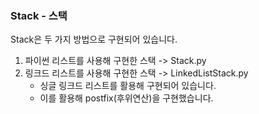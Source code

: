 ### Stack - 스택  
Stack은 두 가지 방법으로 구현되어 있습니다.  
  
1. 파이썬 리스트를 사용해 구현한 스택 -> Stack.py  
2. 링크드 리스트를 사용해 구현한 스택 -> LinkedListStack.py  
    - 싱글 링크드 리스트를 활용해 구현되어 있습니다.  
    - 이를 활용해 postfix(후위연산)을 구현했습니다.  
    

